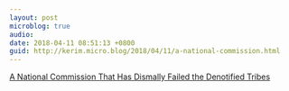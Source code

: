 ```yaml
---
layout: post
microblog: true
audio: 
date: 2018-04-11 08:51:13 +0800
guid: http://kerim.micro.blog/2018/04/11/a-national-commission.html
---
```

[A National Commission That Has Dismally Failed the Denotified Tribes](https://thewire.in/society/a-national-commission-that-dismally-failed-the-denotified-tribes)
